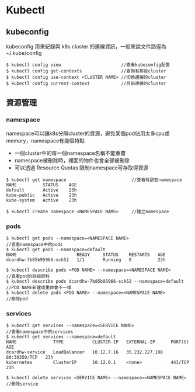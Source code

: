 # Kubectl

## kubeconfig

kubeconfig 用來紀錄與 k8s cluster 的連線資訊，一般來說文件路徑為 ~/.kube/config

```
$ kubectl config view                       //查看kubeconfig配置
$ kubectl config get-contexts               //查詢有那些cluster
$ kubectl config use-context <CLUSTER NAME> //切換連線的cluster
$ kubectl config current-context            //目前連線的cluster
```

## 資源管理

### namespace
namespace可以讓k8s分隔cluster的資源，避免某個pod佔用太多cpu或memory，namespace有幾個特點
*   一個cluster中的每一個namespace名稱不能重覆
*   namespace被刪除時，裡面的物件也會全部被刪除
*   可以透過 Resource Quotas 限制namespace可存取得資源

```
$ kubectl get namespace                         //查看有那些namespace
NAME          STATUS    AGE
default       Active    23h
kube-public   Active    23h
kube-system   Active    23h

$ kubectl create namespace <NAMESPACE NAME>     //建立namespace
```

### pods
```
$ kubectl get pods --namespace=<NAMESPACE NAME>                         //查看namespace中的pods
$ kubectl get pods --namespace=default
NAME                       READY     STATUS    RESTARTS   AGE
dcardhw-7b85b95966-sck52   1/1       Running   0          23h

$ kubectl describe pods <POD NAME> --namespace=<NAMESPACE NAME>         //查看pod的詳細資料
$ kubectl describe pods dcardhw-7b85b95966-sck52 --namespace=default    //POD NAME新建或重啟會不一樣
$ kubectl delete pods <POD NAME> --namespace=<NAMESPACE NAME>           //刪除pod
```

### services
```
$ kubectl get services --namespace=<SERVICE NAME>                       //查看namespace中的services
$ kubectl get services --namespace=default
NAME              TYPE           CLUSTER-IP   EXTERNAL-IP      PORT(S)        AGE
dcardhw-service   LoadBalancer   10.12.7.16   35.232.227.198   80:30350/TCP   23h
kubernetes        ClusterIP      10.12.0.1    <none>           443/TCP        23h

$ kubectl delete services <SERVICE NAME> --namespace=<NAMESPACE NAME>   //刪除service
```
